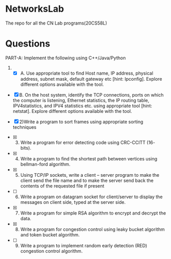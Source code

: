 # NetworksLab
The repo for all the CN Lab programs(20CS58L)

# Questions
PART-A: Implement the following using C++/Java/Python

1) -[x] A. Use appropriate tool to find Host name, IP address, physical address, subnet mask, default gateway etc [hint: Ipconfig]. Explore different options available with the tool.

  - [x] B. On the host system, identify the TCP connections, ports on which the computer is listening, Ethernet statistics, the IP routing table, IPV4statistics, and IPV4 statistics etc. using appropriate tool [hint: netstat]. Explore different options available with the tool.


- [x] 2)Write a program to sort frames using appropriate sorting techniques


- [x] 3) Write a program for error detecting code using CRC-CCITT (16- bits).

- [x] 4) Write a program to find the shortest path between vertices using 
bellman-ford algorithm.

- [x] 5) Using TCP/IP sockets, write a client – server program to make the 
client send the file name and to make the server send back the contents
of the requested file if present

- [ ] 6) Write a program on datagram socket for client/server to display the 
messages on client side, typed at the server side.

- [x] 7) Write a program for simple RSA algorithm to encrypt and decrypt the 
data.

- [x] 8) Write a program for congestion control using leaky bucket algorithm 
and token bucket algorithm.

- [ ] 9) Write a program to implement random early detection (RED) 
congestion control algorithm.

